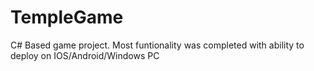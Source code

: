 # TempleGame

C# Based game project.  Most funtionality was completed with ability to deploy on IOS/Android/Windows PC
